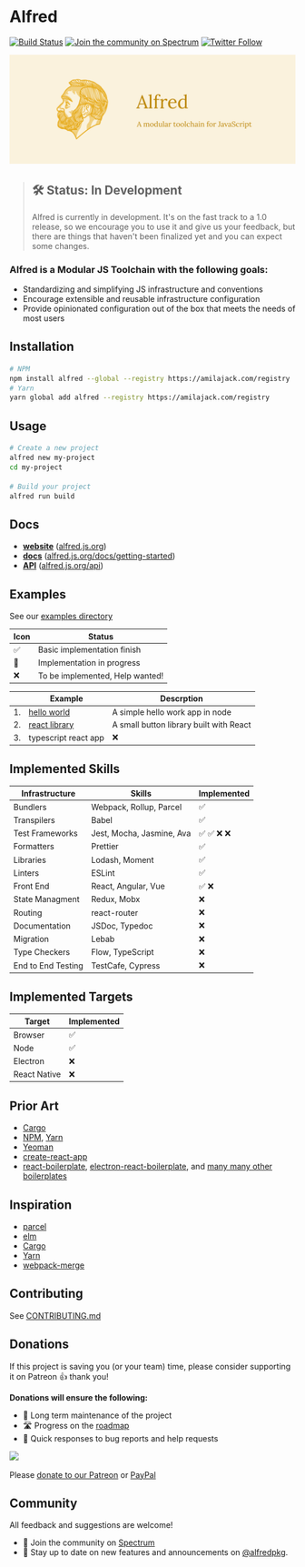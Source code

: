 Alfred
======
[![Build Status](https://travis-ci.com/amilajack/alfred.svg?token=stGf151gAJ11ZUi8LyvG&branch=master)](https://travis-ci.com/amilajack/alfred)
[![Join the community on Spectrum](https://withspectrum.github.io/badge/badge.svg)](https://spectrum.chat/alfred)
[![Twitter Follow](https://img.shields.io/twitter/follow/alfredpkg.svg?style=social)](https://twitter.com/alfredpkg)

![Alfred](website/static/img/alfred-banner.jpg)

> ## 🛠 Status: In Development
> Alfred is currently in development. It's on the fast track to a 1.0 release, so we encourage you to use it and give us your feedback, but there are things that haven't been finalized yet and you can expect some changes.

### Alfred is a Modular JS Toolchain with the following goals:

* Standardizing and simplifying JS infrastructure and conventions
* Encourage extensible and reusable infrastructure configuration
* Provide opinionated configuration out of the box that meets the needs of most users

## Installation

```bash
# NPM
npm install alfred --global --registry https://amilajack.com/registry
# Yarn
yarn global add alfred --registry https://amilajack.com/registry
```

## Usage

```bash
# Create a new project
alfred new my-project
cd my-project

# Build your project
alfred run build
```

## Docs

* **[website](https://alfred.js.org)** ([alfred.js.org](https://alfred.js.org))
* **[docs](https://alfred.js.org/docs/getting-started)** ([alfred.js.org/docs/getting-started](https://alfred.js.org/docs/getting-started))
* **[API](https://alfred.js.org/api)** ([alfred.js.org/api](https://alfred.js.org/api))

## Examples

See our [examples directory](https://github.com/amilajack/alfred/tree/master/examples)

| Icon | Status                          |
| ---  | ---                             |
| ✅   | Basic implementation finish     |
| 🔨   | Implementation in progress      |
| ❌   | To be implemented, Help wanted! |

|     | Example                            | Descrption                              |
|-----|------------------------------------|-----------------------------------------|
| 1.  | [hello world][hello-world-example] | A simple hello work app in node         |
| 2.  | [react library][react-lib-example] | A small button library built with React |
| 3.  | typescript react app               | ❌                                      |

[hello-world-example]: https://github.com/amilajack/alfred/tree/master/examples/hello-world
[react-lib-example]: https://github.com/amilajack/alfred/tree/master/examples/react-lib

## Implemented Skills

| Infrastructure     | Skills                     | Implemented  |
| ---                | ---                        | ---          |
| Bundlers           |  Webpack, Rollup, Parcel   | ✅           |
| Transpilers        |  Babel                     | ✅           |
| Test Frameworks    |  Jest, Mocha, Jasmine, Ava | ✅ ✅ ❌ ❌ |
| Formatters         |  Prettier                  | ✅           |
| Libraries          |  Lodash, Moment            | ✅           |
| Linters            |  ESLint                    | ✅           |
| Front End          |  React, Angular, Vue       | ✅ ❌        |
| State Managment    |  Redux, Mobx               | ❌           |
| Routing            |  react-router              | ❌           |
| Documentation      |  JSDoc, Typedoc            | ❌           |
| Migration          |  Lebab                     | ❌           |
| Type Checkers      |  Flow, TypeScript          | ❌           |
| End to End Testing |  TestCafe, Cypress         | ❌           |

## Implemented Targets

| Target            | Implemented  |
| ---               | ---          |
| Browser           | ✅           |
| Node              | ✅           |
| Electron          | ❌           |
| React Native      | ❌           |

## Prior Art

* [Cargo](https://github.com/rust-lang/cargo)
* [NPM](https://npmjs.org), [Yarn](https://yarnpkg.com)
* [Yeoman](http://yeoman.io)
* [create-react-app](https://github.com/facebook/create-react-app)
* [react-boilerplate](https://www.github.com/react-boilerplate/react-boilerplate), [electron-react-boilerplate](https://www.github.com/electron-react-boilerplate/electron-react-boilerplate), and [many many other boilerplates](https://github.com/search?q=boilerplate)

## Inspiration

* [parcel](http://parceljs.org)
* [elm](https://elm-lang.org)
* [Cargo](https://github.com/rust-lang/cargo)
* [Yarn](https://yarnpkg.com)
* [webpack-merge](https://github.com/survivejs/webpack-merge)

## Contributing

See [CONTRIBUTING.md](./CONTRIBUTING.md)

## Donations

If this project is saving you (or your team) time, please consider supporting it on Patreon 👍 thank you!

**Donations will ensure the following:**

- 🔨 Long term maintenance of the project
- 🛣 Progress on the [roadmap](https://electron-react-boilerplate.js.org/docs/roadmap)
- 🐛 Quick responses to bug reports and help requests

<p>
  <a href="https://www.patreon.com/amilajack">
    <img src="https://c5.patreon.com/external/logo/become_a_patron_button@2x.png" width="160">
  </a>
</p>

Please [donate to our Patreon](https://www.patreon.com/join/2181265/checkout) or [PayPal](https://paypal.me/amilajack)

## Community

All feedback and suggestions are welcome!

- 💬 Join the community on [Spectrum](https://spectrum.chat/alfred)
- 📣 Stay up to date on new features and announcements on [@alfredpkg](https://twitter.com/alfredpkg).
